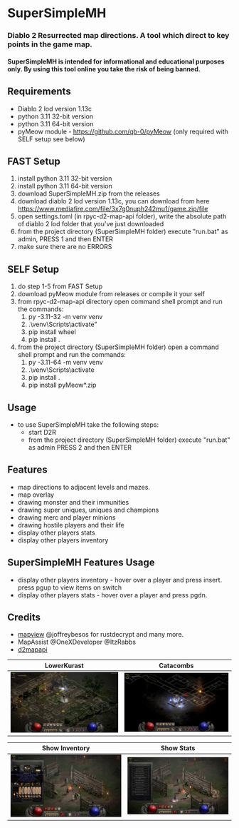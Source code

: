 # SuperSimpleMH
### Diablo 2 Resurrected map directions. A tool which direct to key points in the game map.
#### SuperSimpleMH is intended for informational and educational purposes only. By using this tool online you take the risk of being banned.

## Requirements
* Diablo 2 lod version 1.13c
* python 3.11 32-bit version
* python 3.11 64-bit version
* pyMeow module - https://github.com/qb-0/pyMeow (only required with SELF setup see below)

## FAST Setup
1) install python 3.11 32-bit version
2) install python 3.11 64-bit version 
3) download SuperSimpleMH.zip from the releases
4) download diablo 2 lod version 1.13c, you can download from here https://www.mediafire.com/file/3x7g0nuph242mu1/game.zip/file
5) open settings.toml (in rpyc-d2-map-api folder), write the absolute path of diablo 2 lod folder that you've just downloaded 
6) from the project directory (SuperSimpleMH folder) execute "run.bat" as admin, PRESS 1 and then ENTER
7) make sure there are no ERRORS

## SELF Setup
1) do step 1-5 from FAST Setup
2) download pyMeow module from releases or compile it your self
3) from rpyc-d2-map-api directory open command shell prompt and run the commands:
   1) py -3.11-32 -m venv venv
   2) .\venv\Scripts\activate"
   3) pip install wheel
   4) pip install . 
4) from the project directory (SuperSimpleMH folder) open a command shell prompt and run the commands:
   1) py -3.11-64 -m venv venv
   2) .\venv\Scripts\activate
   3) pip install .
   4) pip install pyMeow*.zip

## Usage
* to use SuperSimpleMH take the following steps:
  * start D2R
  * from the project directory (SuperSimpleMH folder) execute "run.bat" as admin PRESS 2 and then ENTER

## Features
* map directions to adjacent levels and mazes.
* map overlay
* drawing monster and their immunities
* drawing super uniques, uniques and champions
* drawing merc and player minions
* drawing hostile players and their life
* display other players stats
* display other players inventory

## SuperSimpleMH Features Usage
* display other players inventory - hover over a player and press insert. press pgup to view items on switch
* display other players stats - hover over a player and press pgdn.

## Credits
* [mapview](https://github.com/joffreybesos/d2r-mapview) @joffreybesos for rustdecrypt and many more.
* MapAssist @OneXDeveloper @ItzRabbs
* [d2mapapi](https://github.com/jcageman/d2mapapi)


LowerKurast                |  Catacombs
:-------------------------:|:-------------------------:
![plot](./LowerKurast.png)  |  ![plot](Catacombs.png)

Show Inventory             |  Show Stats
:-------------------------:|:-------------------------:
![plot](./ShowInventory.png)  |  ![plot](./ShowStats.png)
